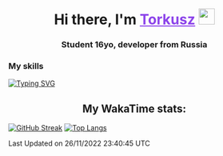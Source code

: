 <h1 align="center">
    Hi there, I'm 
    <a href="https://t.me/skyguy" target="_blank" style="color: #8C43EA">Torkusz</a>
    <img src="https://github.com/blackcater/blackcater/raw/main/images/Hi.gif" height="32">
</h1>

<h3 align="center">
    Student 16yo, developer from Russia
</h3>  

### **My skills**
[![Typing SVG](https://readme-typing-svg.herokuapp.com?font=Oxanium&duration=3000&pause=1500&color=8C43EA&height=30&lines=Python:+Aiogram,+Telethon;SQL:+SQLite;HTML,+CSS+(SCSS))](https://git.io/typing-svg)

<h2 align="center"> My WakaTime stats: </h2>

<!--START_SECTION:waka-->
<!-- **🐱 My GitHub Data**  -->
[![GitHub Streak](https://github-readme-streak-stats.herokuapp.com/?user=Torkusz)](https://git.io/streak-stats)
[![Top Langs](https://github-readme-stats.vercel.app/api/top-langs/?username=torkusz&layout=compact)](https://github.com/anuraghazra/github-readme-stats)

 Last Updated on 26/11/2022 23:40:45 UTC
<!--END_SECTION:waka-->